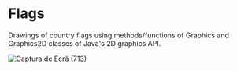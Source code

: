 # Flags
Drawings of country flags using methods/functions of Graphics and Graphics2D classes of Java's 2D graphics API.

![Captura de Ecrã (713)](https://github.com/netocrs/Flags/assets/68431317/47e87b1e-0ea8-4467-a488-ecc9009e3bd5)
